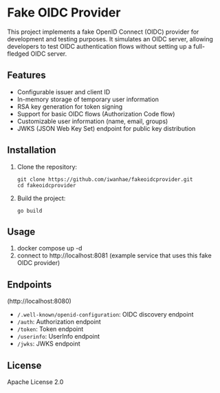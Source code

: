 # Fake OIDC Provider

This project implements a fake OpenID Connect (OIDC) provider for development
and testing purposes. It simulates an OIDC server, allowing developers to test
OIDC authentication flows without setting up a full-fledged OIDC server.

## Features

- Configurable issuer and client ID
- In-memory storage of temporary user information
- RSA key generation for token signing
- Support for basic OIDC flows (Authorization Code flow)
- Customizable user information (name, email, groups)
- JWKS (JSON Web Key Set) endpoint for public key distribution

## Installation

1. Clone the repository:
   ```
   git clone https://github.com/iwanhae/fakeoidcprovider.git
   cd fakeoidcprovider
   ```

2. Build the project:
   ```
   go build
   ```

## Usage

1. docker compose up -d
2. connect to http://localhost:8081 (example service that uses this fake OIDC
   provider)

## Endpoints

(http://localhost:8080)

- `/.well-known/openid-configuration`: OIDC discovery endpoint
- `/auth`: Authorization endpoint
- `/token`: Token endpoint
- `/userinfo`: UserInfo endpoint
- `/jwks`: JWKS endpoint

## License

Apache License 2.0
